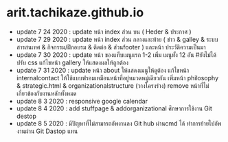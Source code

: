 # arit.tachikaze.github.io
- update 7 24 2020 : update หน้า index ส่วน บน ( Heder & ประกาศ )
- update 7 29 2020 : update หน้า index ส่วน กลางและท้าย ( ข่าว & galley &  ระบบสารสนเทศ & กิจกรรม/ฝึกอบรม & ติดต่อ & ส่วนfooter ) และหน้า ประวัติความเป็นมา
- update 7 30 2020 : update หน้า ของแท็บเมนูแรก 1-2 เพิ่ม เมนูทั้ง 12 อัน #ยังไม่ได้ปรับ css  แก้ไขหน้า gallery ให้แสดงผลให้ถูกต้อง 
- update 7 31 2020 : update หน้า about ให้แสดงเมนูให้ดูต้อง  แก้ไขหน้า internalcontact ให้ใช้แบบฟรอมเหมือนหน้าที่อยู่หมวดหมู่เดียวกัน เพิ่มหน้า philosophy & strategic.html & organizationalstructure (วางโครงร่าง) remove หน้าที่ไม่เกี่ยวข้องกับงานหลักทั้งหมด
- update 8 3 2020 : responsive google calendar
- update 8 4 2020 : add stuffpage & addorganizational ศึกษาการใช้งาน Git destop
- update 8 5 2020 : มีปัญหาที่ไม่สามารถอัพงานลง Git hub ผ่านcmd ได้  ทำการย้ายไปอัพงานผ่าน Git Dastop แทน